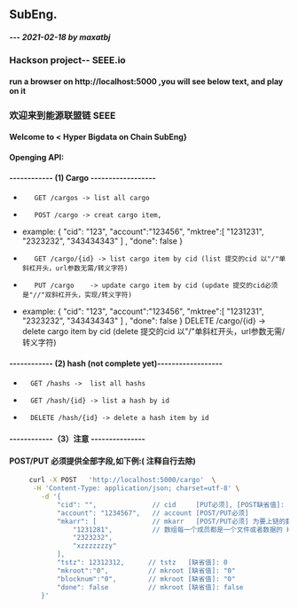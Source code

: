## SubEng.
##### --- 2021-02-18 by maxatbj
### Hackson project-- SEEE.io

#### run a browser on  http://localhost:5000 ,you will see below text, and play on it


### 欢迎来到能源联盟链 SEEE
####     Welcome to   < Hyper Bigdata on Chain SubEng} 
####     Openging API:

####       ------------ (1) Cargo ------------------
*        GET /cargos -> list all cargo 
*        POST /cargo -> creat cargo item, 
+ example: { "cid": "123", "account":"123456", "mktree":[ "1231231", "2323232", "343434343" ] ,  "done": false }
*        GET /cargo/{id} -> list cargo item by cid (list 提交的cid 以"/"单斜杠开头，url参数无需/转义字符)
*        PUT /cargo    -> update cargo item by cid (update 提交的cid必须是"//"双斜杠开头，实现/转义字符)
+  example: { "cid": "123", "account":"123456", "mktree":[ "1231231", "2323232", "343434343" ] ,  "done": false }
        DELETE /cargo/{id} -> delete cargo item by cid  (delete 提交的cid 以"/"单斜杠开头，url参数无需/转义字符)

####       ------------ (2) hash (not complete yet)------------------
 *       GET /hashs ->  list all hashs
 *       GET /hash/{id} -> list a hash by id
 *       DELETE /hash/{id} -> delete a hash item by id 

 #### ------------（3）注意 ---------------
 ####    POST/PUT 必须提供全部字段,如下例:( 注释自行去除)
``` bash           
     curl -X POST   'http://localhost:5000/cargo'  \
      -H 'Content-Type: application/json; charset=utf-8' \
        -d '{
            "cid": "",              // cid     [PUT必须], [POST缺省值]: "0"
            "account": "1234567",   // account [POST/PUT必须]
            "mkarr": [              // mkarr   [POST/PUT必须] 为要上链的数据 hash数组，
                "1231281",          // 数组每一个成员都是一个文件或者数据的 Hash 摘要值
                "2323232",
                "xzzzzzzzy"
            ],
            "tstz": 12312312,      // tstz   [缺省值]: 0
            "mkroot":"0",          // mkroot [缺省值]: "0"
            "blocknum":"0",        // mkroot [缺省值]: "0"
            "done": false          // mkroot [缺省值]: false
        }'
``` 

